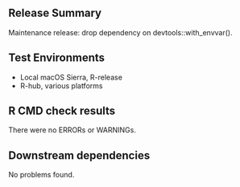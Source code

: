 ## Release Summary

Maintenance release: drop dependency on devtools::with_envvar().

## Test Environments

* Local macOS Sierra, R-release
* R-hub, various platforms

## R CMD check results

There were no ERRORs or WARNINGs.

## Downstream dependencies

No problems found.
